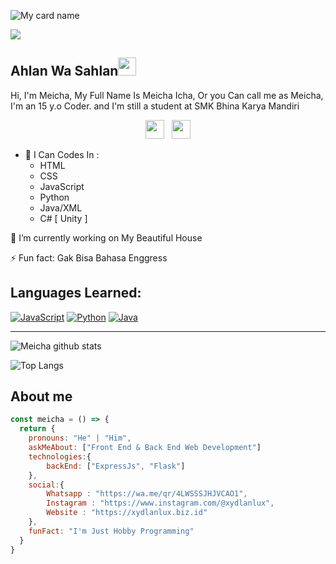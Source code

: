 ![My card name](https://cardivo.vercel.app/api?name=Zhirrr&description=Hi,%20i%27m%20a%20back%20end%20web%20developer%20and%20i%27m%2014%20y.o.%20Nice%20to%20meet%20you%20%F0%9F%91%8B&image=https://avatars.githubusercontent.com/u/75620279?v=4&backgroundColor=%23ecf0f1&instagram=zhirr_ajalah&linkedin=Zhirrr&github=Zhirrr&twitter=Zhirrr&pattern=leaf&colorPattern=%23eaeaea)

![](https://visitor-badge.glitch.me/badge?page_id=Zhirrr)

## Ahlan Wa Sahlan<img src="https://github.com/TheDudeThatCode/TheDudeThatCode/blob/master/Assets/Hi.gif" width="29px">
Hi, I'm Meicha, My Full Name Is Meicha Icha, Or you Can call me as Meicha, I'm an 15 y.o Coder. and I'm still a student at SMK Bhina Karya Mandiri
<br>
<p align='center'>
   <a href="https://wa.me/qr/4LWSSSJHJVCAO1"><img height="30" src="https://c.top4top.io/p_1837yybbf0.jpeg"></a>&nbsp;&nbsp;
   <a href="https://instagram.com/xydlanlux"><img height="30" src="https://raw.githubusercontent.com/TobyG74/TobyG74/main/instagram.jpg"></a>
</P>

- 🌱 I Can Codes In :
  - HTML
  - CSS
  - JavaScript
  - Python
  - Java/XML
  - C# [ Unity ]
 
 🔭 I’m currently working on My Beautiful House
 
 ⚡ Fun fact: Gak Bisa Bahasa Enggress

## Languages Learned:
[![JavaScript](https://img.shields.io/badge/JavaScript-yellow?style=for-the-badge&logo=javascript&logoColor=white&labelColor=101010)]()
[![Python](https://img.shields.io/badge/Python-00BCD4?style=for-the-badge&logo=python&logoColor=white&labelColor=101010)]()
[![Java](https://img.shields.io/badge/Java-red?style=for-the-badge&logo=java&logoColor=white&labelColor=101010)]()


___

![Meicha github stats](https://github-readme-stats.vercel.app/api?username=alichadevv&show_icons=true&theme=tokyonight)

![Top Langs](https://github-readme-stats.vercel.app/api/top-langs/?username=alichadevv&hide=css,html&theme=tokyonight)

## About me
```js
const meicha = () => {
  return {
    pronouns: "He" | "Him",
    askMeAbout: ["Front End & Back End Web Development"]
    technologies:{
        backEnd: ["ExpressJs", "Flask"]
    },
    social:{
        Whatsapp : "https://wa.me/qr/4LWSSSJHJVCAO1",
        Instagram : "https://www.instagram.com/@xydlanlux",
        Website : "https://xydlanlux.biz.id"
    },
    funFact: "I'm Just Hobby Programming"
  }
}
```
<!--

**Meicha/Meicha** is a ✨ _special_ ✨ repository because its `README.md` (this file) appears on your GitHub profile.














